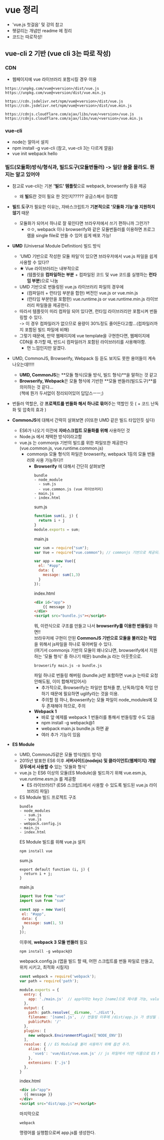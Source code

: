 # vue 정리
- 'vue.js 첫걸음' 및 강의 참고
- 헷갈리는 개념만 readme 에 정리
- 코드는 따로작성!

## vue-cli 2 기반 (vue cli 3는 따로 작성)

### CDN
- 웹페이지에 vue 라이브러리 포함시킬 경우 이용
```
https://unpkg.com/vue@<version>/dist/vue.js
https://unpkg.com/vue@<version/dist/vue.min.js

https://cdn.jsdelivr.net/npm/vue@<version>/dist/vue.js
https://cdn.jsdelivr.net/npm/vue@<version>/dist/vue.min.js

https://cdnjs.cloudflare.com/ajax/libs/vue/<version>/vue.js
https://cdnjs.cloudflare.com/ajax/libs/vue/<version>/vue.min.js
```

### vue-cli
- node는 알아서 설치
- npm install -g vue-cli (참고, vue-cli 3는 다르게 깔음)
- vue init webpack hello

### 빌드(모듈화)방식/형식과, 빌드도구(모듈번들러) -> 일단 쓸줄 몰라도. 뭔지는 알고 있어야  
- 참고로 vue-cli는 기본 **'빌드' 템플릿**으로 webpack, browserify 등을 제공
  - 왜 **빌드**란 것이 필요 한 것인지????? 궁금스해서 정리함
  
- **빌드 도구**가 필요한 이유는, 자바스크립트가 **기본적으로 '모듈화 기능'을 지원하지 않기** 때문
  - 모듈화가 되어서 하나로 잘 묶인다면 브라우저에서 쓰기 편하니까 그런가?
    - ㅇㅇ, webpack 이나 browserify와 같은 모듈번들러를 이용하면 
      프로그램을 single file로 만들 수 있어 쉽게 배포 가능!
    
- **UMD** (Universal Module Definition) 빌드 방식
  - 'UMD 기반으로 작성한 모듈 파일'이 있으면 브라우저에서 vue.js 파일을 쉽게 사용할 수 있다!?
  - ★ Vue 라이브러리는 내부적으로 
    - (템플릿을 **컴파일하는 부분** + 컴파일된 코드 및 vue 코드를 실행하는 **런타임 부분**)으로 나눔
  - UMD 기반으로 번들링된 vue.js 라이브러리 파일의 경우에
    - (컴파일러 + 런타임 부분을 합한) 버전인 vue.js or vue.min.js
    - (런타임 부분만을 포함한) vue.runtime.js or vue.runtime.min.js 라이브러리 파일들을 제공한다.
  - 따라서 템플릿이 미리 컴파일 되어 있다면, 런타임 라이브러리만 포함시켜 번들링할 수 있다.  
    -> 이 경우 컴파일러가 없으므로 용량이 30%정도 줄어든다고함...(컴파일러까지 포함된 빌드 파일에 비해)
  - 그렇기 때문에, 만약 웹페이지에 vue template을 구현한다면, 
    웹페이지에 CDN을 추가할 때, 반드시 컴파일러가 포함된 라이브러리를 사용해야함.
    - 먼 느낌인지만 알겠다.

- UMD, CommonJS, Browserify, Webpack 등 듣도 보지도 못한 용어들이 계속 나오는데!!!!!
    - **UMD, CommonJS**는 **모듈 형식(모듈 방식, 빌드 형식)**을 말하는 것 같고
    - **Browserify, Webpack**은 모듈 형식에 기반한 **모듈 번들러(빌드도구)**를 의미하는 것 같다...  
    (책에 뭔가 두서없이 정리되어있어 답답스ㅡㅡ;)
    
- 번들러 역할은, 걍 **프로젝트를 번들화 해서 하나로 묶어**주는 역할인 듯 ( + 코드 난독화 및 압축의 효과 )

- **CommonJS**에 대해서 간략히 살펴보면 (이또한 UMD 같은 빌드 타입인듯 싶다)
  - ES6가 나오기 이전에 **자바스크립트 모듈화를 위해** 사용하던 것
  - Node.js 에서 채택한 방식이라고함
  - vue.js 는 commonjs 기반의 빌드를 위한 파일또한 제공한다 (vue.common.js, vue.runtime.common.js)
    - commonjs 모듈 형식의 파일은 browserify, webpack 1등의 모듈 번들러와 사용 가능하다!!
      - **Browserify** 에 대해서 간단히 살펴보면
        ```
        bundle
        - node_module
          - sum.js
          - vue.common.js (vue 라이브러리)
        - main.js
        - index.html
        ```
        sum.js
        ```js
        function sum(i, j) {
          return i + j
        }
        module.exports = sum;
        ```
        main.js
        ```js
        var sum = require("sum");
        var Vue = require("vue.common"); // commonjs 기반으로 제공되는 vue.js 파일

        var app = new Vue({
          el: "#app",
          data: {
            message: sum(1,3)
          }
        });
        ```
        index.html
        ```html
        <div id="app">
            {{ message }}
        </div>
        <script src="bundle.js"></script>
        ```
        뭐, 이런식으로 구조를 만들고 나서 **browserify를 이용한 번들링**을 하면!!  
        브라우저에 구현이 안된 **CommonJS 기반으로 모듈을 불러오는 작업**을 위해서 js파일을 하나로 묶어버릴 수 있다.   
        (여기서 commonjs 기반의 모듈이 왜나오냐면, browserify에서 지원하는 '모듈 형식' 중 하나기 때문)
        bundle.js 라는 아웃풋으로.
        ```
        browserify main.js -o bundle.js
        ```
        파일 하나로 번들링 해버림 (bundle.js만 포함하면 vue.js 는따로 요청 안해도됨, 이미 합해져있어서)
        - 추가적으로, Browserify는 파일만 합쳐줄 뿐, 난독화/압축 작업 안하기 때문에
          필요하면 uglify라는 것을 이용.
        - 주의할 점 하나, Browserify는 모듈 파일이 node_modules에 모두 존재해야 하므로, 주의
      - **Webpack 1**
        - 바로 앞 예제를 webpack 1 번들러를 통해서 번들링할 수도 있음
        - npm install -g webpack@1
        - webpack main.js bundle.js 하면 끝
        - 여러 추가 기능이 있음
  
- **ES Module**
  - UMD, CommonJS같은 모듈 방식(빌드 방식)
  - 2015년 발표한 ES6 이후 **서버사이드(nodejs) 및 클라이언트(웹페이지) 개발 모두에서 사용할 수** 있는 '모듈화 형식'
  - vue.js 는 ES6 이상의 모듈(ES Module)을 빌드하기 위해 vue.esm.js, vue.runtime.esm.js 를 제공함
    - ES 라이브러리? (ES6 스크립트에서 사용할 수 있도록 빌드된 vue.js 라이브러리 파일)
  - ES Module 빌드
    프로젝트 구조
    ```
    bundle
    - node_modules
      - sum.js
      - vue.js
    - webpack.config.js
    - main.js
    - index.html
    ```
    ES Module 빌드를 위해 vue.js 설치
    ```js
    npm install vue
    ```
    sum.js
    ```
    export default function (i, j) {
      return i + j;
    }
    ```
    main.js
    ```js
    import Vue from "vue"
    import sum from "sum"
    
    const app = new Vue({
     el: "#app",
     data: {
      message: sum(1, 5)
     }
    });
    ```
    이후에, **webpack 3 모듈 번들러** 필요
    ```
    npm install -g webpack@3
    ```
    webpack.config.js (앱을 빌드 할 때, 어떤 스크립트를 번들 파일로 만들고, 위치 시키고, 최적화 시킬지)
    ```js
    const webpack = require('webpack');
    var path = require('path');
    
    module.exports = {
      entry: {
        app: './main.js'  // app이라는 key는 [name]으로 재사용 가능, value는 번들링 대상
      },
      output: {
        path: path.resolve(__dirname, './dist'),
        filename: '[name].js',  // 번들링 이후에 /dist/app.js 가 생성될 것임
        publicPath: '/'
      },
      plugins: [
        new webpack.EnvironmentPlugin(['NODE_ENV'])
      ],
      resolve: { // ES Module을 불러 사용하기 위해 옵션 추가.
        alias: {
          'vue$': 'vue/dist/vue.esm.js' // js 파일에서 어떤 이름으로 ES Module을 참조할지 지정
        },
        extensions: ['.js']
      },
    }
    ```
    index.html
    ```html
    <div id="app">
      {{ message }}
    </div>
    <script src="dist/app.js"></script>
    ```
    마지막으로
    ```
    webpack
    ```
    명령어를 실행함으로써 app.js를 생성한다.
  
  
